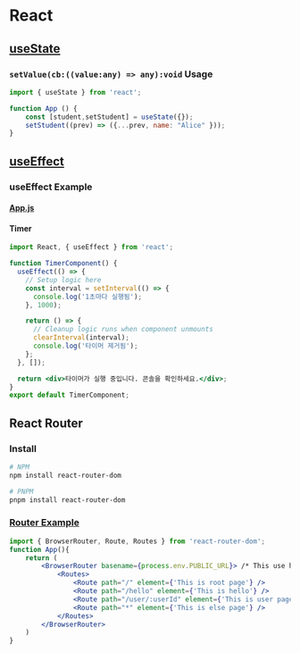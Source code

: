 # React
## [useState](https://react.dev/reference/react/useState)
### `setValue(cb:((value:any) => any):void` Usage
```jsx
import { useState } from 'react';

function App () {
    const [student,setStudent] = useState({});
    setStudent((prev) => ({...prev, name: "Alice" }));
}
```
## [useEffect](https://react.dev/reference/react/useEffect)
### useEffect Example
#### [App.js](https://github.com/TaYaKi71751/react-01/blob/aa9042b0e72e904ef8fef3525b3a9d4971b3b3b8/src/App.js)
#### Timer
```jsx
import React, { useEffect } from 'react';

function TimerComponent() {
  useEffect(() => {
    // Setup logic here
    const interval = setInterval(() => {
      console.log('1초마다 실행됨');
    }, 1000);

    return () => {
      // Cleanup logic runs when component unmounts
      clearInterval(interval);
      console.log('타이머 제거됨');
    };
  }, []);

  return <div>타이머가 실행 중입니다. 콘솔을 확인하세요.</div>;
}
export default TimerComponent;
```
## React Router
### Install
```bash
# NPM
npm install react-router-dom
```
```bash
# PNPM
pnpm install react-router-dom
```
### [Router Example](https://github.com/TaYaKi71751/react-02)
```jsx
import { BrowserRouter, Route, Routes } from 'react-router-dom';
function App(){
    return (
        <BrowserRouter basename={process.env.PUBLIC_URL}> /* This use homepage of package.json as root path, This is required for GitHub Pages */
            <Routes>
                <Route path="/" element={'This is root page'} />
                <Route path="/hello" element={'This is hello'} />
                <Route path="/user/:userId" element={'This is user page of userId, variable as userId'} />
                <Route path="*" element={'This is else page'} />
            </Routes>
        </BrowserRouter>
    )
}
```
